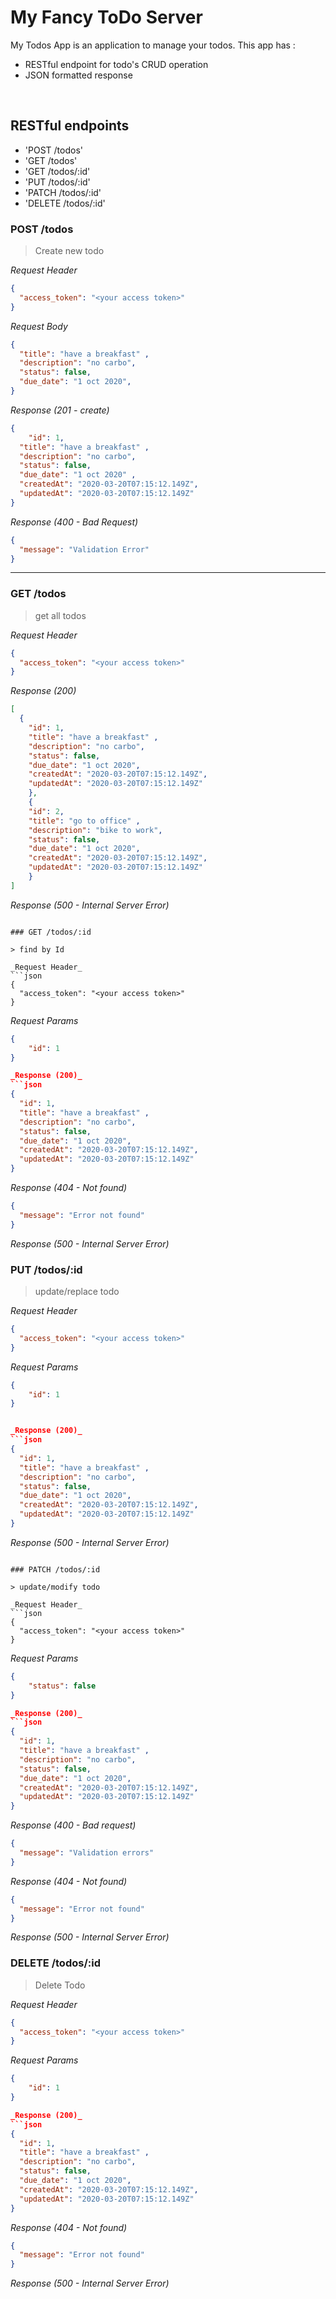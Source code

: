 # My Fancy ToDo Server
My Todos App is an application to manage your todos. This app has : 
* RESTful endpoint for todo's CRUD operation
* JSON formatted response

&nbsp;

## RESTful endpoints
- 'POST /todos'
- 'GET /todos'
- 'GET /todos/:id'
- 'PUT /todos/:id'
- 'PATCH /todos/:id'
- 'DELETE /todos/:id'


### POST /todos

> Create new todo

_Request Header_
```json
{
  "access_token": "<your access token>"
}
```

_Request Body_
```json
{
  "title": "have a breakfast" ,
  "description": "no carbo",
  "status": false,
  "due_date": "1 oct 2020",
}
```

_Response (201 - create)_
```json
{
    "id": 1,
  "title": "have a breakfast" ,
  "description": "no carbo",
  "status": false,
  "due_date": "1 oct 2020" ,
  "createdAt": "2020-03-20T07:15:12.149Z",
  "updatedAt": "2020-03-20T07:15:12.149Z"
}
```

_Response (400 - Bad Request)_
```json
{
  "message": "Validation Error"
}
```
---
### GET /todos

> get all todos

_Request Header_
```json
{
  "access_token": "<your access token>"
}
```

_Response (200)_
```json
[
  {
    "id": 1,
    "title": "have a breakfast" ,
    "description": "no carbo",
    "status": false,
    "due_date": "1 oct 2020",
    "createdAt": "2020-03-20T07:15:12.149Z",
    "updatedAt": "2020-03-20T07:15:12.149Z"
    },
    {
    "id": 2,
    "title": "go to office" ,
    "description": "bike to work",
    "status": false,
    "due_date": "1 oct 2020",
    "createdAt": "2020-03-20T07:15:12.149Z",
    "updatedAt": "2020-03-20T07:15:12.149Z"
    }
]
```

_Response (500 - Internal Server Error)_

```

### GET /todos/:id

> find by Id

_Request Header_
```json
{
  "access_token": "<your access token>"
}
```

_Request Params_
```json
{
    "id": 1
}

_Response (200)_
```json
{
  "id": 1,
  "title": "have a breakfast" ,
  "description": "no carbo",
  "status": false,
  "due_date": "1 oct 2020",
  "createdAt": "2020-03-20T07:15:12.149Z",
  "updatedAt": "2020-03-20T07:15:12.149Z"
}
```

_Response (404 - Not found)_
```json
{
  "message": "Error not found"
}
```
_Response (500 - Internal Server Error)_

### PUT /todos/:id

> update/replace todo

_Request Header_
```json
{
  "access_token": "<your access token>"
}
```
_Request Params_
```json
{
    "id": 1
}


_Response (200)_
```json
{
  "id": 1,
  "title": "have a breakfast" ,
  "description": "no carbo",
  "status": false,
  "due_date": "1 oct 2020",
  "createdAt": "2020-03-20T07:15:12.149Z",
  "updatedAt": "2020-03-20T07:15:12.149Z"
}
```

_Response (500 - Internal Server Error)_
```

### PATCH /todos/:id

> update/modify todo

_Request Header_
```json
{
  "access_token": "<your access token>"
}
```
_Request Params_
```json
{
    "status": false
}

_Response (200)_
```json
{
  "id": 1,
  "title": "have a breakfast" ,
  "description": "no carbo",
  "status": false,
  "due_date": "1 oct 2020",
  "createdAt": "2020-03-20T07:15:12.149Z",
  "updatedAt": "2020-03-20T07:15:12.149Z"
}
```
_Response (400 - Bad request)_
```json
{
  "message": "Validation errors"
}
```

_Response (404 - Not found)_
```json
{
  "message": "Error not found"
}
```
_Response (500 - Internal Server Error)_


### DELETE /todos/:id

> Delete Todo

_Request Header_
```json
{
  "access_token": "<your access token>"
}
```

_Request Params_
```json
{
    "id": 1
}

_Response (200)_
```json
{
  "id": 1,
  "title": "have a breakfast" ,
  "description": "no carbo",
  "status": false,
  "due_date": "1 oct 2020",
  "createdAt": "2020-03-20T07:15:12.149Z",
  "updatedAt": "2020-03-20T07:15:12.149Z"
}
```


_Response (404 - Not found)_
```json
{
  "message": "Error not found"
}
```
_Response (500 - Internal Server Error)_







